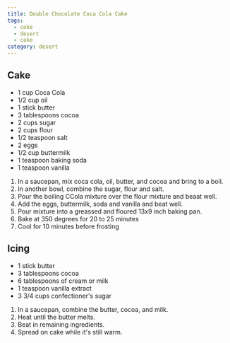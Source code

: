 ```yaml
---
title: Double Chocolate Coca Cola Cake
tags:
  - coke
  - desert
  - cake
category: desert
---
```


## Cake
- 1 cup Coca Cola
- 1/2 cup oil
- 1 stick butter
- 3 tablespoons cocoa
- 2 cups sugar
- 2 cups flour
- 1/2 teaspoon salt
- 2 eggs
- 1/2 cup buttermilk
- 1 teaspoon baking soda
- 1 teaspoon vanilla

1. In a saucepan, mix coca cola, oil, butter, and cocoa and bring to a boil.
2. In another bowl, combine the sugar, flour and salt.
3. Pour the boiling CCola mixture over the flour mixture and beaat well.
4. Add the eggs, buttermilk, soda and vanilla and beat well.
5. Pour mixture into a greassed and floured 13x9 inch baking pan.
6. Bake at 350 degrees for 20 to 25 minutes
7. Cool for 10 minutes before frosting

## Icing
- 1 stick butter
- 3 tablespoons cocoa
- 6 tablespoons of cream or milk
- 1 teaspoon vanilla extract
- 3 3/4 cups confectioner's sugar

1. In a saucepan, combine the butter, cocoa, and milk.
2. Heat until the butter melts.
3. Beat in remaining ingredients.
4. Spread on cake while it's still warm.
